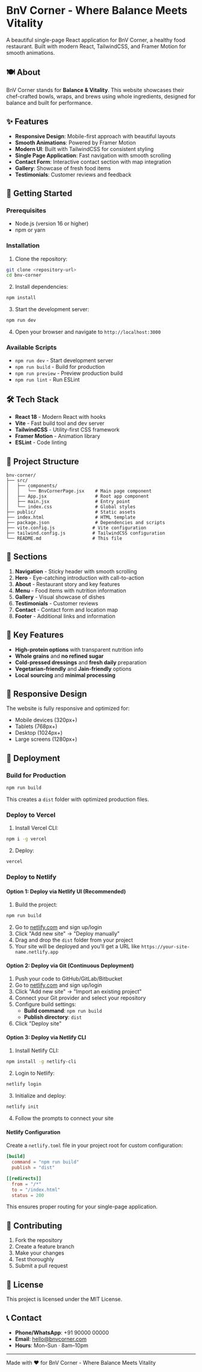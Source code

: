 # BnV Corner - Where Balance Meets Vitality

A beautiful single-page React application for BnV Corner, a healthy food restaurant. Built with modern React, TailwindCSS, and Framer Motion for smooth animations.

## 🍽️ About

BnV Corner stands for **Balance & Vitality**. This website showcases their chef-crafted bowls, wraps, and brews using whole ingredients, designed for balance and built for performance.

## ✨ Features

- **Responsive Design**: Mobile-first approach with beautiful layouts
- **Smooth Animations**: Powered by Framer Motion
- **Modern UI**: Built with TailwindCSS for consistent styling
- **Single Page Application**: Fast navigation with smooth scrolling
- **Contact Form**: Interactive contact section with map integration
- **Gallery**: Showcase of fresh food items
- **Testimonials**: Customer reviews and feedback

## 🚀 Getting Started

### Prerequisites

- Node.js (version 16 or higher)
- npm or yarn

### Installation

1. Clone the repository:
```bash
git clone <repository-url>
cd bnv-corner
```

2. Install dependencies:
```bash
npm install
```

3. Start the development server:
```bash
npm run dev
```

4. Open your browser and navigate to `http://localhost:3000`

### Available Scripts

- `npm run dev` - Start development server
- `npm run build` - Build for production
- `npm run preview` - Preview production build
- `npm run lint` - Run ESLint

## 🛠️ Tech Stack

- **React 18** - Modern React with hooks
- **Vite** - Fast build tool and dev server
- **TailwindCSS** - Utility-first CSS framework
- **Framer Motion** - Animation library
- **ESLint** - Code linting

## 📁 Project Structure

```
bnv-corner/
├── src/
│   ├── components/
│   │   └── BnvCornerPage.jsx    # Main page component
│   ├── App.jsx                  # Root app component
│   ├── main.jsx                 # Entry point
│   └── index.css                # Global styles
├── public/                      # Static assets
├── index.html                   # HTML template
├── package.json                 # Dependencies and scripts
├── vite.config.js              # Vite configuration
├── tailwind.config.js          # TailwindCSS configuration
└── README.md                   # This file
```

## 🎨 Sections

1. **Navigation** - Sticky header with smooth scrolling
2. **Hero** - Eye-catching introduction with call-to-action
3. **About** - Restaurant story and key features
4. **Menu** - Food items with nutrition information
5. **Gallery** - Visual showcase of dishes
6. **Testimonials** - Customer reviews
7. **Contact** - Contact form and location map
8. **Footer** - Additional links and information

## 🌟 Key Features

- **High-protein options** with transparent nutrition info
- **Whole grains** and **no refined sugar**
- **Cold-pressed dressings** and **fresh daily** preparation
- **Vegetarian-friendly** and **Jain-friendly** options
- **Local sourcing** and **minimal processing**

## 📱 Responsive Design

The website is fully responsive and optimized for:
- Mobile devices (320px+)
- Tablets (768px+)
- Desktop (1024px+)
- Large screens (1280px+)

## 🚀 Deployment

### Build for Production

```bash
npm run build
```

This creates a `dist` folder with optimized production files.

### Deploy to Vercel

1. Install Vercel CLI:
```bash
npm i -g vercel
```

2. Deploy:
```bash
vercel
```

### Deploy to Netlify

#### Option 1: Deploy via Netlify UI (Recommended)

1. Build the project:
```bash
npm run build
```

2. Go to [netlify.com](https://netlify.com) and sign up/login
3. Click "Add new site" → "Deploy manually"
4. Drag and drop the `dist` folder from your project
5. Your site will be deployed and you'll get a URL like `https://your-site-name.netlify.app`

#### Option 2: Deploy via Git (Continuous Deployment)

1. Push your code to GitHub/GitLab/Bitbucket
2. Go to [netlify.com](https://netlify.com) and sign up/login
3. Click "Add new site" → "Import an existing project"
4. Connect your Git provider and select your repository
5. Configure build settings:
   - **Build command**: `npm run build`
   - **Publish directory**: `dist`
6. Click "Deploy site"

#### Option 3: Deploy via Netlify CLI

1. Install Netlify CLI:
```bash
npm install -g netlify-cli
```

2. Login to Netlify:
```bash
netlify login
```

3. Initialize and deploy:
```bash
netlify init
```

4. Follow the prompts to connect your site

#### Netlify Configuration

Create a `netlify.toml` file in your project root for custom configuration:

```toml
[build]
  command = "npm run build"
  publish = "dist"

[[redirects]]
  from = "/*"
  to = "/index.html"
  status = 200
```

This ensures proper routing for your single-page application.

## 🤝 Contributing

1. Fork the repository
2. Create a feature branch
3. Make your changes
4. Test thoroughly
5. Submit a pull request

## 📄 License

This project is licensed under the MIT License.

## 📞 Contact

- **Phone/WhatsApp**: +91 90000 00000
- **Email**: hello@bnvcorner.com
- **Hours**: Mon–Sun · 8am–10pm

---

Made with ❤️ for BnV Corner - Where Balance Meets Vitality
